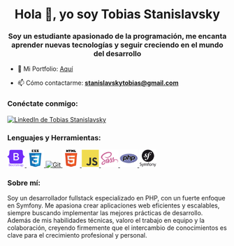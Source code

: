 <h1 align="center">Hola 👋, yo soy Tobias Stanislavsky</h1>
<h3 align="center">Soy un estudiante apasionado de la programación, me encanta aprender nuevas tecnologías y seguir creciendo en el mundo del desarrollo</h3>

- 🔭 Mi Portfolio: [Aquí](https://tobias-stani.github.io/Portafolio/)

- 📫 Cómo contactarme: **stanislavskytobias@gmail.com**

<h3 align="left">Conéctate conmigo:</h3>
<p align="left">
  <a href="https://linkedin.com/in/tobias-stanislavsky-14641a22b" target="blank">
    <img align="center" src="https://raw.githubusercontent.com/rahuldkjain/github-profile-readme-generator/master/src/images/icons/Social/linked-in-alt.svg" alt="LinkedIn de Tobias Stanislavsky" height="30" width="40" />
  </a>
</p>

<h3 align="left">Lenguajes y Herramientas:</h3>
<p align="left">
  <a href="https://getbootstrap.com" target="_blank" rel="noreferrer">
    <img src="https://raw.githubusercontent.com/devicons/devicon/master/icons/bootstrap/bootstrap-plain-wordmark.svg" alt="Bootstrap" width="40" height="40"/>
  </a> 
  <a href="https://www.w3schools.com/css/" target="_blank" rel="noreferrer">
    <img src="https://raw.githubusercontent.com/devicons/devicon/master/icons/css3/css3-original-wordmark.svg" alt="CSS3" width="40" height="40"/>
  </a> 
  <a href="https://git-scm.com/" target="_blank" rel="noreferrer">
    <img src="https://www.vectorlogo.zone/logos/git-scm/git-scm-icon.svg" alt="Git" width="40" height="40"/>
  </a> 
  <a href="https://www.w3.org/html/" target="_blank" rel="noreferrer">
    <img src="https://raw.githubusercontent.com/devicons/devicon/master/icons/html5/html5-original-wordmark.svg" alt="HTML5" width="40" height="40"/>
  </a> 
  <a href="https://developer.mozilla.org/en-US/docs/Web/JavaScript" target="_blank" rel="noreferrer">
    <img src="https://raw.githubusercontent.com/devicons/devicon/master/icons/javascript/javascript-original.svg" alt="JavaScript" width="40" height="40"/>
  </a> 
  <a href="https://sass-lang.com" target="_blank" rel="noreferrer">
    <img src="https://raw.githubusercontent.com/devicons/devicon/master/icons/sass/sass-original.svg" alt="Sass" width="40" height="40"/>
  </a> 
  <a href="https://www.php.net/" target="_blank" rel="noreferrer">
    <img src="https://raw.githubusercontent.com/devicons/devicon/master/icons/php/php-original.svg" alt="PHP" width="40" height="40"/>
  </a> 
  <a href="https://symfony.com/" target="_blank" rel="noreferrer">
    <img src="https://raw.githubusercontent.com/devicons/devicon/master/icons/symfony/symfony-original-wordmark.svg" alt="Symfony" width="40" height="40"/>
  </a>
</p>

<h3 align="left">Sobre mí:</h3>
<p align="left">
Soy un desarrollador fullstack especializado en PHP, con un fuerte enfoque en Symfony. Me apasiona crear aplicaciones web eficientes y escalables, siempre buscando implementar las mejores prácticas de desarrollo. Además de mis habilidades técnicas, valoro el trabajo en equipo y la colaboración, creyendo firmemente que el intercambio de conocimientos es clave para el crecimiento profesional y personal.
</p>
